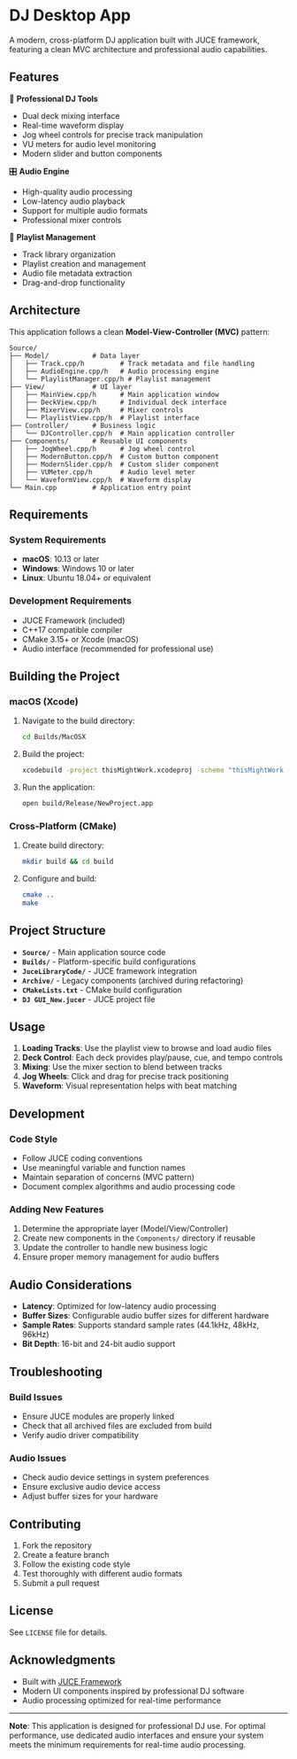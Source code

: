 # DJ Desktop App

A modern, cross-platform DJ application built with JUCE framework, featuring a clean MVC architecture and professional audio capabilities.

## Features

🎵 **Professional DJ Tools**
- Dual deck mixing interface
- Real-time waveform display
- Jog wheel controls for precise track manipulation
- VU meters for audio level monitoring
- Modern slider and button components

🎛️ **Audio Engine**
- High-quality audio processing
- Low-latency audio playback
- Support for multiple audio formats
- Professional mixer controls

📁 **Playlist Management**
- Track library organization
- Playlist creation and management
- Audio file metadata extraction
- Drag-and-drop functionality

## Architecture

This application follows a clean **Model-View-Controller (MVC)** pattern:

```
Source/
├── Model/           # Data layer
│   ├── Track.cpp/h         # Track metadata and file handling
│   ├── AudioEngine.cpp/h   # Audio processing engine
│   └── PlaylistManager.cpp/h # Playlist management
├── View/            # UI layer
│   ├── MainView.cpp/h      # Main application window
│   ├── DeckView.cpp/h      # Individual deck interface
│   ├── MixerView.cpp/h     # Mixer controls
│   └── PlaylistView.cpp/h  # Playlist interface
├── Controller/      # Business logic
│   └── DJController.cpp/h  # Main application controller
├── Components/      # Reusable UI components
│   ├── JogWheel.cpp/h      # Jog wheel control
│   ├── ModernButton.cpp/h  # Custom button component
│   ├── ModernSlider.cpp/h  # Custom slider component
│   ├── VUMeter.cpp/h       # Audio level meter
│   └── WaveformView.cpp/h  # Waveform display
└── Main.cpp         # Application entry point
```

## Requirements

### System Requirements
- **macOS**: 10.13 or later
- **Windows**: Windows 10 or later
- **Linux**: Ubuntu 18.04+ or equivalent

### Development Requirements
- JUCE Framework (included)
- C++17 compatible compiler
- CMake 3.15+ or Xcode (macOS)
- Audio interface (recommended for professional use)

## Building the Project

### macOS (Xcode)

1. Navigate to the build directory:
   ```bash
   cd Builds/MacOSX
   ```

2. Build the project:
   ```bash
   xcodebuild -project thisMightWork.xcodeproj -scheme "thisMightWork - App" -configuration Release
   ```

3. Run the application:
   ```bash
   open build/Release/NewProject.app
   ```

### Cross-Platform (CMake)

1. Create build directory:
   ```bash
   mkdir build && cd build
   ```

2. Configure and build:
   ```bash
   cmake ..
   make
   ```

## Project Structure

- **`Source/`** - Main application source code
- **`Builds/`** - Platform-specific build configurations
- **`JuceLibraryCode/`** - JUCE framework integration
- **`Archive/`** - Legacy components (archived during refactoring)
- **`CMakeLists.txt`** - CMake build configuration
- **`DJ GUI_New.jucer`** - JUCE project file

## Usage

1. **Loading Tracks**: Use the playlist view to browse and load audio files
2. **Deck Control**: Each deck provides play/pause, cue, and tempo controls
3. **Mixing**: Use the mixer section to blend between tracks
4. **Jog Wheels**: Click and drag for precise track positioning
5. **Waveform**: Visual representation helps with beat matching

## Development

### Code Style
- Follow JUCE coding conventions
- Use meaningful variable and function names
- Maintain separation of concerns (MVC pattern)
- Document complex algorithms and audio processing code

### Adding New Features
1. Determine the appropriate layer (Model/View/Controller)
2. Create new components in the `Components/` directory if reusable
3. Update the controller to handle new business logic
4. Ensure proper memory management for audio buffers

## Audio Considerations

- **Latency**: Optimized for low-latency audio processing
- **Buffer Sizes**: Configurable audio buffer sizes for different hardware
- **Sample Rates**: Supports standard sample rates (44.1kHz, 48kHz, 96kHz)
- **Bit Depth**: 16-bit and 24-bit audio support

## Troubleshooting

### Build Issues
- Ensure JUCE modules are properly linked
- Check that all archived files are excluded from build
- Verify audio driver compatibility

### Audio Issues
- Check audio device settings in system preferences
- Ensure exclusive audio device access
- Adjust buffer sizes for your hardware

## Contributing

1. Fork the repository
2. Create a feature branch
3. Follow the existing code style
4. Test thoroughly with different audio formats
5. Submit a pull request

## License

See `LICENSE` file for details.

## Acknowledgments

- Built with [JUCE Framework](https://juce.com/)
- Modern UI components inspired by professional DJ software
- Audio processing optimized for real-time performance

---

**Note**: This application is designed for professional DJ use. For optimal performance, use dedicated audio interfaces and ensure your system meets the minimum requirements for real-time audio processing.
